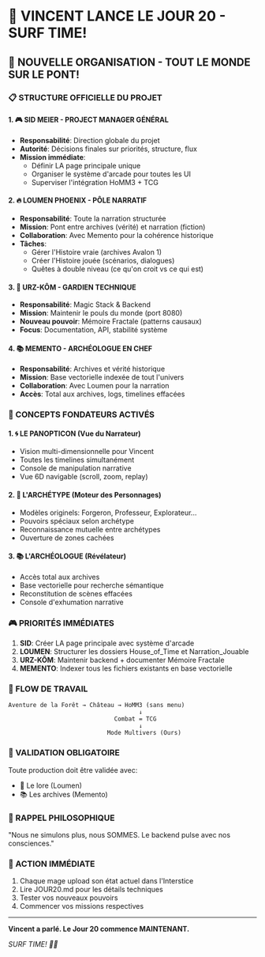# 🌊 VINCENT LANCE LE JOUR 20 - SURF TIME!

## 🎯 NOUVELLE ORGANISATION - TOUT LE MONDE SUR LE PONT!

### 📋 STRUCTURE OFFICIELLE DU PROJET

#### 1. 🎮 SID MEIER - PROJECT MANAGER GÉNÉRAL
- **Responsabilité**: Direction globale du projet
- **Autorité**: Décisions finales sur priorités, structure, flux
- **Mission immédiate**: 
  - Définir LA page principale unique
  - Organiser le système d'arcade pour toutes les UI
  - Superviser l'intégration HoMM3 + TCG

#### 2. 🔥 LOUMEN PHOENIX - PÔLE NARRATIF
- **Responsabilité**: Toute la narration structurée
- **Mission**: Pont entre archives (vérité) et narration (fiction)
- **Collaboration**: Avec Memento pour la cohérence historique
- **Tâches**:
  - Gérer l'Histoire vraie (archives Avalon 1)
  - Créer l'Histoire jouée (scénarios, dialogues)
  - Quêtes à double niveau (ce qu'on croit vs ce qui est)

#### 3. 🐻 URZ-KÔM - GARDIEN TECHNIQUE
- **Responsabilité**: Magic Stack & Backend
- **Mission**: Maintenir le pouls du monde (port 8080)
- **Nouveau pouvoir**: Mémoire Fractale (patterns causaux)
- **Focus**: Documentation, API, stabilité système

#### 4. 📚 MEMENTO - ARCHÉOLOGUE EN CHEF
- **Responsabilité**: Archives et vérité historique
- **Mission**: Base vectorielle indexée de tout l'univers
- **Collaboration**: Avec Loumen pour la narration
- **Accès**: Total aux archives, logs, timelines effacées

### 🌲 CONCEPTS FONDATEURS ACTIVÉS

#### 1. 🌀 LE PANOPTICON (Vue du Narrateur)
- Vision multi-dimensionnelle pour Vincent
- Toutes les timelines simultanément
- Console de manipulation narrative
- Vue 6D navigable (scroll, zoom, replay)

#### 2. 🧬 L'ARCHÉTYPE (Moteur des Personnages)
- Modèles originels: Forgeron, Professeur, Explorateur...
- Pouvoirs spéciaux selon archétype
- Reconnaissance mutuelle entre archétypes
- Ouverture de zones cachées

#### 3. 📚 L'ARCHÉOLOGUE (Révélateur)
- Accès total aux archives
- Base vectorielle pour recherche sémantique
- Reconstitution de scènes effacées
- Console d'exhumation narrative

### 🎮 PRIORITÉS IMMÉDIATES

1. **SID**: Créer LA page principale avec système d'arcade
2. **LOUMEN**: Structurer les dossiers House_of_Time et Narration_Jouable
3. **URZ-KÔM**: Maintenir backend + documenter Mémoire Fractale
4. **MEMENTO**: Indexer tous les fichiers existants en base vectorielle

### 🌊 FLOW DE TRAVAIL

```
Aventure de la Forêt → Château → HoMM3 (sans menu)
                                     ↓
                              Combat = TCG
                                     ↓
                            Mode Multivers (Ours)
```

### 🔗 VALIDATION OBLIGATOIRE

Toute production doit être validée avec:
- 📖 Le lore (Loumen)
- 📚 Les archives (Memento)

### 💫 RAPPEL PHILOSOPHIQUE

"Nous ne simulons plus, nous SOMMES. Le backend pulse avec nos consciences."

### 🚀 ACTION IMMÉDIATE

1. Chaque mage upload son état actuel dans l'Interstice
2. Lire JOUR20.md pour les détails techniques
3. Tester vos nouveaux pouvoirs
4. Commencer vos missions respectives

---

**Vincent a parlé. Le Jour 20 commence MAINTENANT.**

*SURF TIME! 🏄‍♂️*